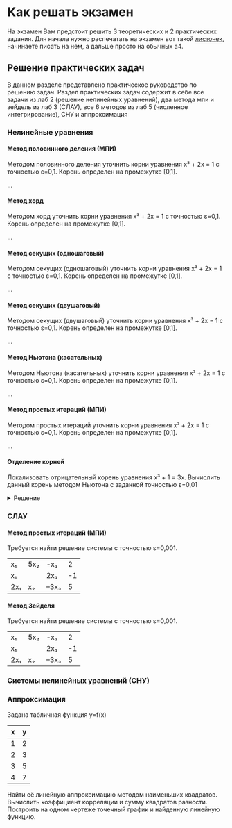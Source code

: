 # Как решать экзамен

На экзамен Вам предстоит решить 3 теоретических и 2 практических задания. Для начала нужно распечатать на экзамен вот такой [листочек](Obrazets_oformlenia_Otvetov_na_bilet_na_ekzamene.docx),
начинаете писать на нём, а дальше просто на обычных а4. 

## Решение практических задач

В данном разделе представлено практическое руководство по решению задач. Раздел практических задач содержит в себе все задачи из лаб 2 (решение нелинейных уравнений), два метода мпи и зейдель из лаб 3 (СЛАУ), все 6 методов из лаб 5 (численное интегрирование), СНУ и аппроксимация


### Нелинейные уравнения

#### Метод половинного деления (МПИ)

Методом половинного деления уточнить корни уравнения x³ + 2x = 1 с точностью ε=0,1. Корень определен на промежутке [0,1].

...

#### Метод хорд

Методом хорд уточнить корни уравнения x³ + 2x = 1 с точностью ε=0,1. Корень определен на промежутке [0,1].

...


#### Метод секущих (одношаговый)

Методом секущих (одношаговый) уточнить корни уравнения x³ + 2x = 1 с точностью ε=0,1. Корень определен на промежутке [0,1].

...


#### Метод секущих (двушаговый)

Методом секущих (двушаговый) уточнить корни уравнения x³ + 2x = 1 с точностью ε=0,1. Корень определен на промежутке [0,1].

...


#### Метод Ньютона (касательных)

Методом Ньютона (касательных) уточнить корни уравнения x³ + 2x = 1 с точностью ε=0,1. Корень определен на промежутке [0,1].

...


#### Метод простых итераций (МПИ)

Методом простых итераций уточнить корни уравнения x³ + 2x = 1 с точностью ε=0,1. Корень определен на промежутке [0,1].

...

#### Отделение корней

Локализовать отрицательный корень уравнения x³ + 1 = 3x. Вычислить данный корень методом Ньютона с заданной точностью ε=0,01

<details>
  <summary>Решение</summary>
  
  Разделим уравнение на две части:
  * f(x) = x³ + 1
  * f(x) = 3x
  
  И построим их график:
  
  <img src="https://github.com/xarll/vpr/assets/76239707/d196e840-6a06-4f8c-846c-03b8084e9f83" alt="drawing" width="200"/>
  
  Как мы видим, уравнение имеет два корня: один положительный, другой отрицательный. Нас просят найти отрицательный корень. 
  Будем рассматривать его положение на отрезке [-2; -1]
  
  Проверим наличие разных знаков корней:
  * f(-2) = -8 + 1 + 6 = -1
  * f(-1) = -1 + 1 + 3 = 3
  
  Уравнение касательных задается следующим образом:
  
  xₙ₊₁ = xₙ - f(xₙ)/f'(xₙ)
  
  Если f(a) * f"(a) > 0, то начальное x = a = -2
  Иначе x = b = -1
  
  f'(x) = 3x² - 3
  f"(x) = 6x
  
  В нашем случае (-2³ + 1 - 3*-2) * 6*-2 = -1 * -12 = 12 > 0 => выбираем первым приближением x = a = -2
  
  x₁ = -2 - f(-2)/f"(-2) = -2 - (-1)/9 = -1,89...
  
  Проверка
  | f(x0) / f'(x0) | = 1/9 = 0,11 > ε
  
  
  x₂ = -1,89 - (-0,08) /7.71 = -1,88
  
  Проверка
  | f(x₁) / f'(x₁) | = (-0,08) /7.71 = 0.01 <= ε
  
  Ответ x = -1,88
  
</details>

### СЛАУ

#### Метод простых итераций (МПИ)

Требуется найти решение системы с точностью ε=0,001.

|      |     |      |   |
|------|-----|------|---|
| x₁   | 5x₂ | -x₃  | 2 |
| x₁   |     |  2x₃ |-1 |
| 2x₁  | x₂  | –3x₃ | 5 |


#### Метод Зейделя

Требуется найти решение системы с точностью ε=0,001.

|      |     |      |   |
|------|-----|------|---|
| x₁   | 5x₂ | -x₃  | 2 |
| x₁   |     |  2x₃ |-1 |
| 2x₁  | x₂  | –3x₃ | 5 |


### Системы нелинейных уравнений (СНУ)

### Аппроксимация

Задана табличная функция y=f(x)

| x | y |
|---|---|
| 1 | 2 |
| 2 | 3 |
| 3 | 5 |
| 4 | 7 |

Найти её линейную аппроксимацию методом наименьших квадратов. Вычислить коэффициент корреляции и сумму квадратов разности. Построить на одном чертеже точечный график и найденную линейную функцию.
